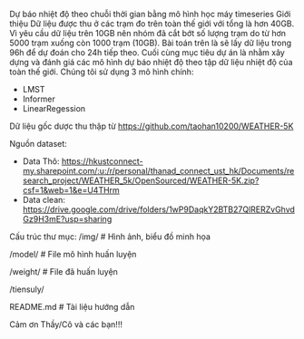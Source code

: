 Dự báo nhiệt độ theo chuỗi thời gian bằng mô hình học máy timeseries
Giới thiệu
Dữ liệu được thu ở các trạm đo trên toàn thế giới với tổng là hơn 40GB. Vì yêu cầu dữ liệu trên 10GB nên nhóm đã cắt bớt số lượng trạm do từ hơn 5000 trạm xuống còn 1000 trạm (10GB). Bài toán trên là sẽ lấy dữ liệu trong 96h để dự đoán cho 24h tiếp theo. Cuối cùng mục tiêu dự án là nhằm xây dựng và đánh giá các mô hình dự báo nhiệt độ theo tập dữ liệu nhiệt độ của toàn thế giới. Chúng tôi sử dụng 3 mô hình chính:
+ LMST
+ Informer
+ LinearRegession

Dữ liệu gốc dược thu thập từ https://github.com/taohan10200/WEATHER-5K

Nguồn dataset:
+ Data Thô: https://hkustconnect-my.sharepoint.com/:u:/r/personal/thanad_connect_ust_hk/Documents/research_project/WEATHER_5k/OpenSourced/WEATHER-5K.zip?csf=1&web=1&e=U4THrm
+ Data clean: https://drive.google.com/drive/folders/1wP9DaqkY2BTB27QlRERZvGhvdGz9H3mE?usp=sharing

Cấu trúc thư mục:
/img/ # Hình ảnh, biểu đồ minh họa

/model/ # File mô hình huấn luyện  

/weight/ # File đã huấn luyện

/tiensuly/

README.md # Tài liệu hướng dẫn

Cảm ơn Thầy/Cô và các bạn!!!
